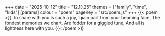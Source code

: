 +++
date = "2025-10-12"
title = "12.10.25"
themes = ["family", "time", "kids"]
[params]
  colour = "poem"
  pageKey = "src/poem.js"
+++
{{< poem >}}
To share with you is such a joy,
I pain part from your beaming face,
The fondest memories we chart,
Are fodder for a giggled tune,
And all is lightness here with you.
{{< /poem >}}